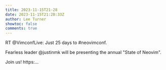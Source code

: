```yaml
---
title: 2023-11-15T21-28
date: 2023-11-15T21:28:33Z
author: Lee Turner
showtoc: false
comments: true
---
```


RT @VimconfLive: Just 25 days to #neovimconf. 

Fearless leader @justinmk will be presenting the annual "State of Neovim".

Join us! https:…

